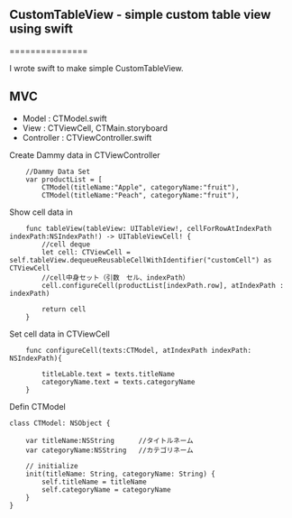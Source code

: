## CustomTableView - simple custom table view using swift
===============

I wrote swift to make simple CustomTableView.

## MVC
- Model : CTModel.swift
- View : CTViewCell, CTMain.storyboard
- Controller : CTViewController.swift

Create Dammy data in CTViewController
```objc
    //Dammy Data Set
    var productList = [
        CTModel(titleName:"Apple", categoryName:"fruit"),
        CTModel(titleName:"Peach", categoryName:"fruit"),
```

Show cell data in
```objc
    func tableView(tableView: UITableView!, cellForRowAtIndexPath indexPath:NSIndexPath!) -> UITableViewCell! {
        //cell deque
        let cell: CTViewCell = self.tableView.dequeueReusableCellWithIdentifier("customCell") as CTViewCell
        //cell中身セット（引数　セル、indexPath）
        cell.configureCell(productList[indexPath.row], atIndexPath : indexPath)

        return cell
    }
```

Set cell data in CTViewCell
```objc
    func configureCell(texts:CTModel, atIndexPath indexPath: NSIndexPath){

        titleLable.text = texts.titleName
        categoryName.text = texts.categoryName  
    }
```

Defin CTModel
```objc
class CTModel: NSObject {

    var titleName:NSString      //タイトルネーム
    var categoryName:NSString   //カテゴリネーム
    
    // initialize
    init(titleName: String, categoryName: String) {
        self.titleName = titleName
        self.categoryName = categoryName
    }
}
```